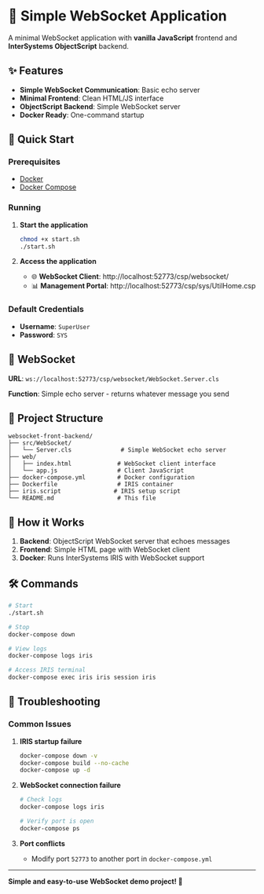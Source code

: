 # 🚀 Simple WebSocket Application

A minimal WebSocket application with **vanilla JavaScript** frontend and **InterSystems ObjectScript** backend.

## ✨ Features

- **Simple WebSocket Communication**: Basic echo server
- **Minimal Frontend**: Clean HTML/JS interface
- **ObjectScript Backend**: Simple WebSocket server
- **Docker Ready**: One-command startup

## 🚀 Quick Start

### Prerequisites
- [Docker](https://www.docker.com/get-started)
- [Docker Compose](https://docs.docker.com/compose/install/)

### Running

1. **Start the application**
   ```bash
   chmod +x start.sh
   ./start.sh
   ```

2. **Access the application**
   - 🌐 **WebSocket Client**: http://localhost:52773/csp/websocket/
   - 📊 **Management Portal**: http://localhost:52773/csp/sys/UtilHome.csp

### Default Credentials
- **Username**: `SuperUser`
- **Password**: `SYS`

## 🔌 WebSocket

**URL**: `ws://localhost:52773/csp/websocket/WebSocket.Server.cls`

**Function**: Simple echo server - returns whatever message you send

## 📁 Project Structure

```
websocket-front-backend/
├── src/WebSocket/
│   └── Server.cls              # Simple WebSocket echo server
├── web/
│   ├── index.html             # WebSocket client interface
│   └── app.js                 # Client JavaScript
├── docker-compose.yml         # Docker configuration
├── Dockerfile                 # IRIS container
├── iris.script               # IRIS setup script
└── README.md                  # This file
```

## 🔧 How it Works

1. **Backend**: ObjectScript WebSocket server that echoes messages
2. **Frontend**: Simple HTML page with WebSocket client
3. **Docker**: Runs InterSystems IRIS with WebSocket support

## 🛠️ Commands

```bash
# Start
./start.sh

# Stop
docker-compose down

# View logs
docker-compose logs iris

# Access IRIS terminal
docker-compose exec iris iris session iris
```

## 🚨 Troubleshooting

### Common Issues

1. **IRIS startup failure**
   ```bash
   docker-compose down -v
   docker-compose build --no-cache
   docker-compose up -d
   ```

2. **WebSocket connection failure**
   ```bash
   # Check logs
   docker-compose logs iris

   # Verify port is open
   docker-compose ps
   ```

3. **Port conflicts**
   - Modify port `52773` to another port in `docker-compose.yml`

---

**Simple and easy-to-use WebSocket demo project! 🎉**


